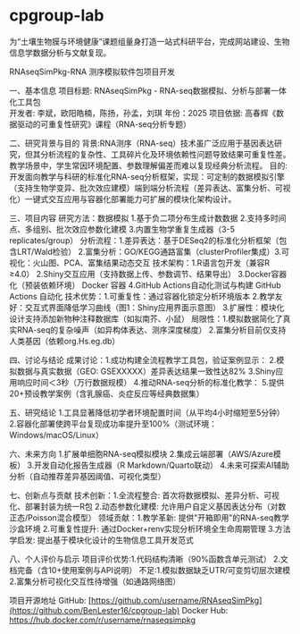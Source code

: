 # cpgroup-lab
为“土壤生物膜与环境健康”课题组量身打造一站式科研平台，完成网站建设、生物信息学数据分析与文献复现。


RNAseqSimPkg-RNA 测序模拟软件包项目开发

一、基本信息
项目标题: RNAseqSimPkg - RNA-seq数据模拟、分析与部署一体化工具包  
开发者: 李斌，欧阳皓楠，陈扬，孙孟，刘琪
年份：2025
项目依据: 高春辉《数据驱动的可重复性研究》课程（RNA-seq分析专题）

二、研究背景与目的
背景:RNA测序（RNA-seq）技术虽广泛应用于基因表达研究，但其分析流程的复杂性、工具碎片化及环境依赖性问题导致结果可重复性差。教学场景中，学生常因环境配置、参数理解偏差而难以复现经典分析流程。
目的:开发面向教学与科研的标准化RNA-seq分析框架，实现：可定制的数据模拟引擎（支持生物学变异、批次效应建模）端到端分析流程（差异表达、富集分析、可视化）一键式交互应用与容器化部署能力可扩展的模块化架构设计。

三、项目内容
研究方法：数据模拟  1.基于负二项分布生成计数数据  2.支持多时间点、多组别、批次效应参数化建模  3.内置生物学重复生成器（3-5 replicates/group）
分析流程：1.差异表达：基于DESeq2的标准化分析框架（包含LRT/Wald检验）  2.富集分析：GO/KEGG通路富集（clusterProfiler集成）3.可视化：火山图、PCA、富集结果动态交互
技术架构：1.R语言包开发（兼容R ≥4.0）  2.Shiny交互应用（支持数据上传、参数调节、结果导出）  3.Docker容器化（预装依赖环境）  Docker 容器  4.GitHub Actions自动化测试与构建  GitHub Actions 自动化
技术优势：1.可重复性：通过容器化锁定分析环境版本  2.教学友好：交互式界面降低学习曲线（图1：Shiny应用界面示意图）  3.扩展性：模块化设计支持添加新物种注释数据库（如拟南芥、小鼠）
局限性：1.模拟数据简化了真实RNA-seq的复杂噪声（如异构体表达、测序深度梯度）  2.富集分析目前仅支持人类基因（依赖org.Hs.eg.db）

四、讨论与结论
成果讨论：1.成功构建全流程教学工具包，验证案例显示：  2.模拟数据与真实数据（GEO: GSEXXXXX）差异表达结果一致性达82%  3.Shiny应用响应时间＜3秒（万行数据规模）  4.推动RNA-seq分析的标准化教学：  5.提供20+预设教学案例（含乳腺癌、炎症反应等经典数据集）

五、研究结论
1.工具显著降低初学者环境配置时间（从平均4小时缩短至5分钟）
2.容器化部署使跨平台复现成功率提升至100%（测试环境：Windows/macOS/Linux）

六、未来方向
1.扩展单细胞RNA-seq模拟模块
2.集成云端部署（AWS/Azure模板）
3.开发自动化报告生成器（R Markdown/Quarto联动）
4.未来可探索AI辅助分析（自动推荐差异基因阈值、可视化类型）

七、创新点与贡献
技术创新：1.全流程整合: 首次将数据模拟、差异分析、可视化、部署封装为统一R包  2.动态参数化建模: 允许用户自定义基因表达分布（对数正态/Poisson混合模型）
领域贡献：1.教学革新: 提供"开箱即用"的RNA-seq教学沙盒环境  2.可重复性提升: 通过Docker+renv实现分析环境全生命周期管理  3.方法学启发: 提出基于模块化设计的生物信息工具开发范式

八、个人评价与启示
项目评价优势:1.代码结构清晰（90%函数含单元测试）  2.文档完备（含10+使用案例与API说明）
不足:1.模拟数据缺乏UTR/可变剪切层次建模  2.富集分析可视化交互性待增强（如通路网络图）


项目开源地址
GitHub: [https://github.com/username/RNAseqSimPkg](https://github.com/BenLester16/cpgroup-lab)
Docker Hub: https://hub.docker.com/r/username/rnaseqsimpkg
